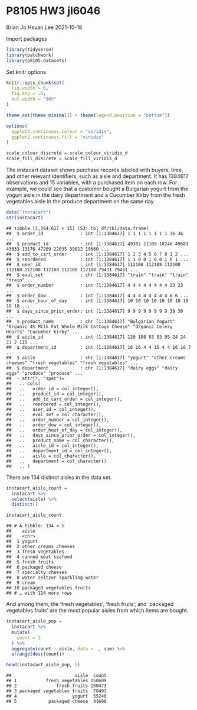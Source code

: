 P8105 HW3 jl6046
================
Brian Jo Hsuan Lee
2021-10-18

Import packages

``` r
library(tidyverse)
library(patchwork)
library(p8105.datasets)
```

Set knitr options

``` r
knitr::opts_chunk$set(
  fig.width = 6,
  fig.asp = .6,
  out.width = "90%"
)

theme_set(theme_minimal() + theme(legend.position = "bottom"))

options(
  ggplot2.continuous.colour = "viridis",
  ggplot2.continuous.fill = "viridis"
)

scale_colour_discrete = scale_colour_viridis_d
scale_fill_discrete = scale_fill_viridis_d
```

The instacart dataset shows purchase records labeled with buyers, time,
and other relevant identifiers, such as aisle and department. It has
1384617 observations and 15 variables, with a purchased item on each
row. For example, we could see that a customer bought a Bulgarian yogurt
from the yogurt aisle in the dairy department and a Cucumber Kirby from
the fresh vegetables aisle in the produce department on the same day.

``` r
data("instacart")
str(instacart)
```

    ## tibble [1,384,617 × 15] (S3: tbl_df/tbl/data.frame)
    ##  $ order_id              : int [1:1384617] 1 1 1 1 1 1 1 1 36 36 ...
    ##  $ product_id            : int [1:1384617] 49302 11109 10246 49683 43633 13176 47209 22035 39612 19660 ...
    ##  $ add_to_cart_order     : int [1:1384617] 1 2 3 4 5 6 7 8 1 2 ...
    ##  $ reordered             : int [1:1384617] 1 1 0 0 1 0 0 1 0 1 ...
    ##  $ user_id               : int [1:1384617] 112108 112108 112108 112108 112108 112108 112108 112108 79431 79431 ...
    ##  $ eval_set              : chr [1:1384617] "train" "train" "train" "train" ...
    ##  $ order_number          : int [1:1384617] 4 4 4 4 4 4 4 4 23 23 ...
    ##  $ order_dow             : int [1:1384617] 4 4 4 4 4 4 4 4 6 6 ...
    ##  $ order_hour_of_day     : int [1:1384617] 10 10 10 10 10 10 10 10 18 18 ...
    ##  $ days_since_prior_order: int [1:1384617] 9 9 9 9 9 9 9 9 30 30 ...
    ##  $ product_name          : chr [1:1384617] "Bulgarian Yogurt" "Organic 4% Milk Fat Whole Milk Cottage Cheese" "Organic Celery Hearts" "Cucumber Kirby" ...
    ##  $ aisle_id              : int [1:1384617] 120 108 83 83 95 24 24 21 2 115 ...
    ##  $ department_id         : int [1:1384617] 16 16 4 4 15 4 4 16 16 7 ...
    ##  $ aisle                 : chr [1:1384617] "yogurt" "other creams cheeses" "fresh vegetables" "fresh vegetables" ...
    ##  $ department            : chr [1:1384617] "dairy eggs" "dairy eggs" "produce" "produce" ...
    ##  - attr(*, "spec")=
    ##   .. cols(
    ##   ..   order_id = col_integer(),
    ##   ..   product_id = col_integer(),
    ##   ..   add_to_cart_order = col_integer(),
    ##   ..   reordered = col_integer(),
    ##   ..   user_id = col_integer(),
    ##   ..   eval_set = col_character(),
    ##   ..   order_number = col_integer(),
    ##   ..   order_dow = col_integer(),
    ##   ..   order_hour_of_day = col_integer(),
    ##   ..   days_since_prior_order = col_integer(),
    ##   ..   product_name = col_character(),
    ##   ..   aisle_id = col_integer(),
    ##   ..   department_id = col_integer(),
    ##   ..   aisle = col_character(),
    ##   ..   department = col_character()
    ##   .. )

There are 134 distinct aisles in the data set.

``` r
instacart_aisle_count = 
  instacart %>% 
  select(aisle) %>% 
  distinct()

instacart_aisle_count
```

    ## # A tibble: 134 × 1
    ##    aisle                        
    ##    <chr>                        
    ##  1 yogurt                       
    ##  2 other creams cheeses         
    ##  3 fresh vegetables             
    ##  4 canned meat seafood          
    ##  5 fresh fruits                 
    ##  6 packaged cheese              
    ##  7 specialty cheeses            
    ##  8 water seltzer sparkling water
    ##  9 cream                        
    ## 10 packaged vegetables fruits   
    ## # … with 124 more rows

And among them, the ‘fresh vegetables’, ‘fresh fruits’, and ‘packaged
vegetables fruits’ are the most popular aisles from which items are
bought.

``` r
instacart_aisle_pop = 
  instacart %>% 
  mutate(
    count = 1
  ) %>% 
  aggregate(count ~ aisle, data = ., sum) %>% 
  arrange(desc(count))

head(instacart_aisle_pop, 5)
```

    ##                        aisle  count
    ## 1           fresh vegetables 150609
    ## 2               fresh fruits 150473
    ## 3 packaged vegetables fruits  78493
    ## 4                     yogurt  55240
    ## 5            packaged cheese  41699
